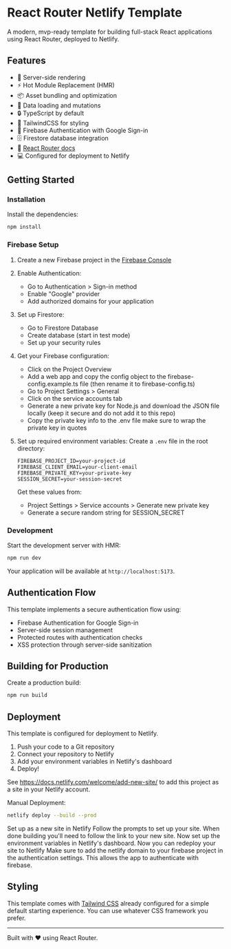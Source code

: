 # React Router Netlify Template

A modern, mvp-ready template for building full-stack React applications using React Router,
deployed to Netlify.

## Features

- 🚀 Server-side rendering
- ⚡️ Hot Module Replacement (HMR)
- 📦 Asset bundling and optimization
- 🔄 Data loading and mutations
- 🔒 TypeScript by default
- 🎉 TailwindCSS for styling
- 📖 Firebase Authentication with Google Sign-in
- 🗄️ Firestore database integration
- 📖 [React Router docs](https://reactrouter.com/)
- 💻 Configured for deployment to Netlify

## Getting Started

### Installation

Install the dependencies:

```bash
npm install
```

### Firebase Setup

1. Create a new Firebase project in the [Firebase Console](https://console.firebase.google.com/)
2. Enable Authentication:
   - Go to Authentication > Sign-in method
   - Enable "Google" provider
   - Add authorized domains for your application

3. Set up Firestore:
   - Go to Firestore Database
   - Create database (start in test mode)
   - Set up your security rules

4. Get your Firebase configuration:
   - Click on the Project Overview
   - Add a web app and copy the config object to the firebase-config.example.ts file (then rename it to firebase-config.ts)
   - Go to Project Settings > General
   - Click on the service accounts tab
   - Generate a new private key for Node.js and download the JSON file locally (keep it secure and do not add it to this repo)
   - Copy the private key info to the .env file make sure to wrap the private key in quotes

5. Set up required environment variables:
   Create a `.env` file in the root directory:
   ```
   FIREBASE_PROJECT_ID=your-project-id
   FIREBASE_CLIENT_EMAIL=your-client-email
   FIREBASE_PRIVATE_KEY=your-private-key
   SESSION_SECRET=your-session-secret
   ```

   Get these values from:
   - Project Settings > Service accounts > Generate new private key
   - Generate a secure random string for SESSION_SECRET

### Development

Start the development server with HMR:

```bash
npm run dev
```

Your application will be available at `http://localhost:5173`.

## Authentication Flow

This template implements a secure authentication flow using:
- Firebase Authentication for Google Sign-in
- Server-side session management
- Protected routes with authentication checks
- XSS protection through server-side sanitization

## Building for Production

Create a production build:

```bash
npm run build
```

## Deployment

This template is configured for deployment to Netlify.

1. Push your code to a Git repository
2. Connect your repository to Netlify
3. Add your environment variables in Netlify's dashboard
4. Deploy!

See <https://docs.netlify.com/welcome/add-new-site/> to add this project as a site
in your Netlify account.

Manual Deployment:

```bash
netlify deploy --build --prod
```

Set up as a new site in Netlify
Follow the prompts to set up your site.
When done building you'll need to follow the link to your new site.
Now set up the environment variables in Netlify's dashboard.
Now you can redeploy your site to Netlify
Make sure to add the netlify domain to your firebase project in the authentication settings.
This allows the app to authenticate with firebase.

## Styling

This template comes with [Tailwind CSS](https://tailwindcss.com/) already configured for a simple default starting experience. You can use whatever CSS framework you prefer.

---

Built with ❤️ using React Router.
